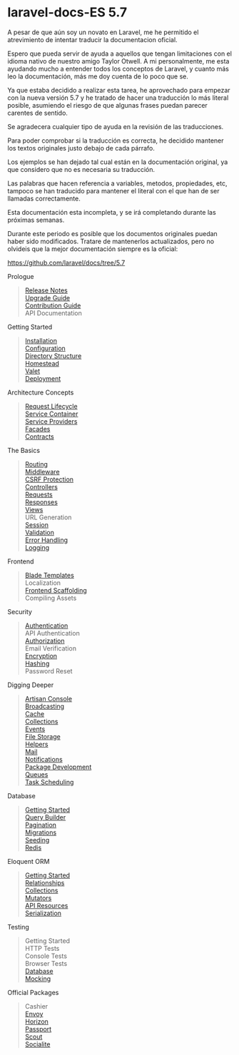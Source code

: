 # laravel-docs-ES 5.7

A pesar de que aún soy un novato en Laravel, me he permitido el atrevimiento de intentar traducir la documentacion oficial.

Espero que pueda servir de ayuda a aquellos que tengan limitaciones con el idioma nativo de nuestro amigo Taylor Otwell. A mi personalmente, me esta ayudando mucho a entender todos los conceptos de Laravel, y cuanto más leo la documentación, más me doy cuenta de lo poco que se.

Ya que estaba decidido a realizar esta tarea, he aprovechado para empezar con la nueva versión 5.7 y he tratado de hacer una traducción lo más literal posible, asumiendo el riesgo de que algunas frases puedan parecer carentes de sentido.

Se agradecera cualquier tipo de ayuda en la revisión de las traducciones.

Para poder comprobar si la traducción es correcta, he decidido mantener los textos originales justo debajo de cada párrafo.

Los ejemplos se han dejado tal cual están en la documentación original, ya que considero que no es necesaria su traducción.

Las palabras que hacen referencia a variables, metodos, propiedades, etc, tampoco se han traducido para mantener el literal con el que han de ser llamadas correctamente.

Esta documentación esta incompleta, y se irá completando durante las próximas semanas.

Durante este periodo es posible que los documentos originales puedan haber sido modificados. Tratare de mantenerlos actualizados, pero no olvideis que la mejor documentación siempre es la oficial:

https://github.com/laravel/docs/tree/5.7



Prologue
> [Release Notes](/releases-EN-ES.md)  
> [Upgrade Guide](/upgrade-EN-ES.md)  
> [Contribution Guide](/contributions-EN-ES.md)  
> API Documentation

Getting Started
> [Installation](/installation-EN-ES.md)  
> [Configuration](/configuration-EN-ES.md)  
> [Directory Structure](/structure-EN-ES.md)  
> [Homestead](/homestead-EN-ES.md)  
> [Valet](/valet-EN-ES.md)  
> [Deployment](/deployment-EN-ES.md)

Architecture Concepts
> [Request Lifecycle](/lifecycle-EN-ES.md)  
> [Service Container](/container-EN-ES.md)  
> [Service Providers](/providers-EN-ES.md)  
> [Facades](/facades-EN-ES.md)  
> [Contracts](/contracts-EN-ES.md)  

The Basics
> [Routing](/routing-EN-ES.md)  
> [Middleware](/middleware-EN-ES.md)  
> [CSRF Protection](/csrf-EN-ES.md)  
> [Controllers](/controllers-EN-ES.md)  
> [Requests](/request-EN-ES.md)  
> [Responses](/responses-EN-ES.md)  
> [Views](/views-EN-ES.md)  
> URL Generation  
> [Session](/session-EN-ES.md)  
> [Validation](/validation-EN-ES.md)  
> [Error Handling](/errors-EN-ES.md)  
> [Logging](/logging-EN-ES.md)  

Frontend
> [Blade Templates](/blade-EN-ES.md)  
> Localization  
> [Frontend Scaffolding](/frontend-EN-ES.md)  
> Compiling Assets

Security
> [Authentication](/authentication-EN-ES.md)  
> API Authentication  
> [Authorization](/authorization-EN-ES.md)  
> Email Verification  
> [Encryption](/encryption-EN-ES.md)  
> [Hashing](/hashing-EN-ES.md)  
> Password Reset  

Digging Deeper
> [Artisan Console](/artisan-EN-ES.md)  
> [Broadcasting](/broadcasting-EN-ES.md)  
> [Cache](/cache-EN-ES.md)  
> [Collections](/collections-EN-ES.md)  
> [Events](/events-EN-ES.md)  
> [File Storage](/filesystem-EN-ES.md)  
> [Helpers](/helpers-EN-ES.md)  
> [Mail](/mail-EN-ES.md)  
> [Notifications](/notifications-EN-ES.md)  
> [Package Development](/packages-EN-ES.md)  
> [Queues](/queues-EN-ES.md)  
> [Task Scheduling](/scheduling-EN-ES.md)  

Database
> [Getting Started](/database-EN-ES.md)  
> [Query Builder](/queries-EN-ES.md)  
> [Pagination](/pagination-EN-ES.md)  
> [Migrations](/migrations-EN-ES.md)  
> [Seeding](/seeding-EN-ES.md)  
> [Redis](/redis-EN-ES.md)  

Eloquent ORM
> [Getting Started](/eloquent-EN-ES.md)  
> [Relationships](/eloquent-relationships-EN-ES.md)  
> [Collections](/eloquent-collections-EN-ES.md)  
> [Mutators](/eloquent-mutators-EN-ES.md)  
> [API Resources](/eloquent-resources-EN-ES.md)  
> [Serialization](/eloquent-serialization-EN-ES.md)

Testing
> Getting Started  
> HTTP Tests  
> Console Tests  
> Browser Tests  
> [Database](/database-testing-EN-ES.md)  
> [Mocking](/mocking-EN-ES.md)  

Official Packages
> Cashier  
> [Envoy](/envoy-EN-ES.md)  
> [Horizon](/horizon-EN-ES.md)  
> [Passport](/passport-EN-ES.md)  
> [Scout](/scout-EN-ES.md)  
> [Socialite](/socialite-EN-ES.md)  
